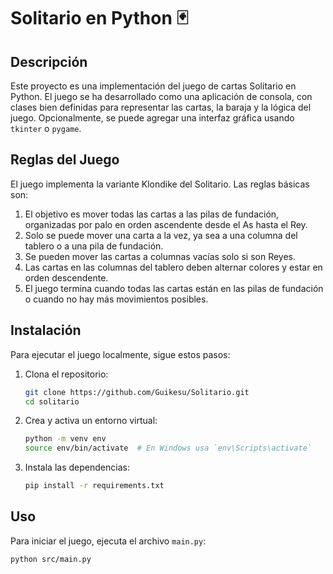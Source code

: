 # Solitario en Python 🃏

## Descripción

Este proyecto es una implementación del juego de cartas Solitario en Python. El juego se ha desarrollado como una aplicación de consola, con clases bien definidas para representar las cartas, la baraja y la lógica del juego. Opcionalmente, se puede agregar una interfaz gráfica usando `tkinter` o `pygame`.

## Reglas del Juego

El juego implementa la variante Klondike del Solitario. Las reglas básicas son:

1. El objetivo es mover todas las cartas a las pilas de fundación, organizadas por palo en orden ascendente desde el As hasta el Rey.
2. Solo se puede mover una carta a la vez, ya sea a una columna del tablero o a una pila de fundación.
3. Se pueden mover las cartas a columnas vacías solo si son Reyes.
4. Las cartas en las columnas del tablero deben alternar colores y estar en orden descendente.
5. El juego termina cuando todas las cartas están en las pilas de fundación o cuando no hay más movimientos posibles.

## Instalación

Para ejecutar el juego localmente, sigue estos pasos:

1. Clona el repositorio:
    ```bash
    git clone https://github.com/Guikesu/Solitario.git
    cd solitario
    ```

2. Crea y activa un entorno virtual:
    ```bash
    python -m venv env
    source env/bin/activate  # En Windows usa `env\Scripts\activate`
    ```

3. Instala las dependencias:
    ```bash
    pip install -r requirements.txt
    ```

## Uso

Para iniciar el juego, ejecuta el archivo `main.py`:
```bash
python src/main.py
